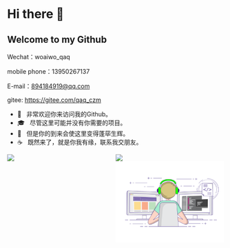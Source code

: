 # Hi there 👋

## Welcome to my Github



Wechat：woaiwo_qaq

mobile phone：13950267137

E-mail：894184919@qq.com

gitee: https://gitee.com/qaq_czm




- 🤔 &nbsp; 非常欢迎你来访问我的Github。<br>
- 🎓 &nbsp; 尽管这里可能并没有你需要的项目。<br>
- 💼 &nbsp; 但是你的到来会使这里变得蓬荜生辉。<br>
- ☕ &nbsp; 既然来了，就是你我有缘，联系我交朋友。 <br>

<!-- ![unswervingly's github stats](https://github-readme-stats.vercel.app/api?username=unswervingly&hide=[%22issues%22]&show_icons=true)  -->

<!-- ![Top Langs](https://github-readme-stats.vercel.app/api/top-langs/?username=unswervingly)  -->

<div>
 <img align="left" width="50%" src="https://github-readme-stats.vercel.app/api?username=unswervingly&hide=[%22issues%22]&show_icons=true" />

<img align="left" width="50%" src="https://github-readme-stats.vercel.app/api/top-langs/?username=unswervingly&layout=compact&hide=glsl" />
</div>

<img align="right" alt="GIF" src="https://raw.githubusercontent.com/devSouvik/devSouvik/master/gif3.gif" width="50%"/>
